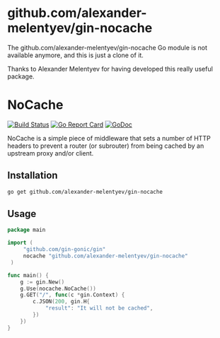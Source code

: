 # github.com/alexander-melentyev/gin-nocache

The github.com/alexander-melentyev/gin-nocache Go module is not available
anymore, and this is just a clone of it.

Thanks to Alexander Melentyev for having developed this really useful package.


# NoCache

[![Build Status](https://travis-ci.org/alexander-melentyev/gin-nocache.svg?branch=master)](https://travis-ci.org/alexander-melentyev/gin-nocache)
[![Go Report Card](https://goreportcard.com/badge/github.com/alexander-melentyev/gin-nocache)](https://goreportcard.com/report/github.com/alexander-melentyev/gin-nocache)
[![GoDoc](https://godoc.org/gotest.tools?status.svg)](https://godoc.org/github.com/alexander-melentyev/gin-nocache)

NoCache is a simple piece of middleware that sets a number of HTTP headers to prevent a router (or subrouter) from being cached by an upstream proxy and/or client.

## Installation
```bash
go get github.com/alexander-melentyev/gin-nocache
```

## Usage
```go
package main

import (
     "github.com/gin-gonic/gin"
     nocache "github.com/alexander-melentyev/gin-nocache"
 )

func main() {
	g := gin.New()
	g.Use(nocache.NoCache())
	g.GET("/", func(c *gin.Context) {
		c.JSON(200, gin.H{
			"result": "It will not be cached",
        })
    })
}
 ```
